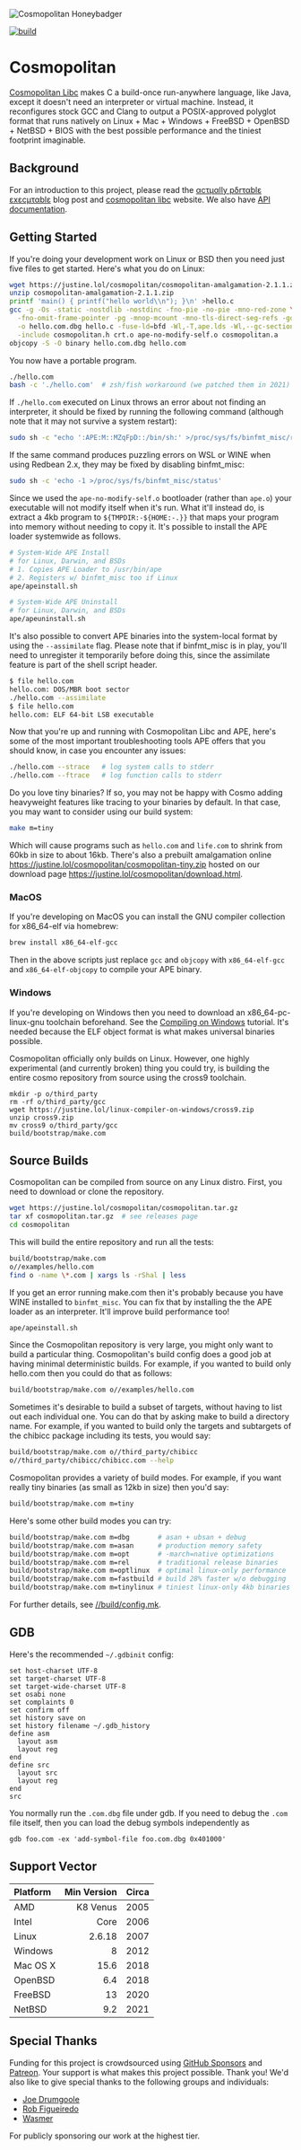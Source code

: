 ![Cosmopolitan Honeybadger](usr/share/img/honeybadger.png)

[![build](https://github.com/jart/cosmopolitan/actions/workflows/build.yml/badge.svg)](https://github.com/jart/cosmopolitan/actions/workflows/build.yml)
# Cosmopolitan

[Cosmopolitan Libc](https://justine.lol/cosmopolitan/index.html) makes C
a build-once run-anywhere language, like Java, except it doesn't need an
interpreter or virtual machine. Instead, it reconfigures stock GCC and
Clang to output a POSIX-approved polyglot format that runs natively on
Linux + Mac + Windows + FreeBSD + OpenBSD + NetBSD + BIOS with the best
possible performance and the tiniest footprint imaginable.

## Background

For an introduction to this project, please read the [αcτµαlly pδrταblε
εxεcµταblε](https://justine.lol/ape.html) blog post and [cosmopolitan
libc](https://justine.lol/cosmopolitan/index.html) website. We also have
[API documentation](https://justine.lol/cosmopolitan/documentation.html).

## Getting Started

If you're doing your development work on Linux or BSD then you need just
five files to get started. Here's what you do on Linux:

```sh
wget https://justine.lol/cosmopolitan/cosmopolitan-amalgamation-2.1.1.zip
unzip cosmopolitan-amalgamation-2.1.1.zip
printf 'main() { printf("hello world\\n"); }\n' >hello.c
gcc -g -Os -static -nostdlib -nostdinc -fno-pie -no-pie -mno-red-zone \
  -fno-omit-frame-pointer -pg -mnop-mcount -mno-tls-direct-seg-refs -gdwarf-4 \
  -o hello.com.dbg hello.c -fuse-ld=bfd -Wl,-T,ape.lds -Wl,--gc-sections \
  -include cosmopolitan.h crt.o ape-no-modify-self.o cosmopolitan.a
objcopy -S -O binary hello.com.dbg hello.com
```

You now have a portable program.

```sh
./hello.com
bash -c './hello.com'  # zsh/fish workaround (we patched them in 2021)
```

If `./hello.com` executed on Linux throws an error about not finding an
interpreter, it should be fixed by running the following command (although
note that it may not survive a system restart):

```sh
sudo sh -c "echo ':APE:M::MZqFpD::/bin/sh:' >/proc/sys/fs/binfmt_misc/register"
```

If the same command produces puzzling errors on WSL or WINE when using
Redbean 2.x, they may be fixed by disabling binfmt_misc:

```sh
sudo sh -c 'echo -1 >/proc/sys/fs/binfmt_misc/status'
```

Since we used the `ape-no-modify-self.o` bootloader (rather than
`ape.o`) your executable will not modify itself when it's run. What
it'll instead do, is extract a 4kb program to `${TMPDIR:-${HOME:-.}}`
that maps your program into memory without needing to copy it. It's
possible to install the APE loader systemwide as follows.

```sh
# System-Wide APE Install
# for Linux, Darwin, and BSDs
# 1. Copies APE Loader to /usr/bin/ape
# 2. Registers w/ binfmt_misc too if Linux
ape/apeinstall.sh

# System-Wide APE Uninstall
# for Linux, Darwin, and BSDs
ape/apeuninstall.sh
```

It's also possible to convert APE binaries into the system-local format
by using the `--assimilate` flag. Please note that if binfmt_misc is in
play, you'll need to unregister it temporarily before doing this, since
the assimilate feature is part of the shell script header.

```sh
$ file hello.com
hello.com: DOS/MBR boot sector
./hello.com --assimilate
$ file hello.com
hello.com: ELF 64-bit LSB executable
```

Now that you're up and running with Cosmopolitan Libc and APE, here's
some of the most important troubleshooting tools APE offers that you
should know, in case you encounter any issues:

```sh
./hello.com --strace   # log system calls to stderr
./hello.com --ftrace   # log function calls to stderr
```

Do you love tiny binaries? If so, you may not be happy with Cosmo adding
heavyweight features like tracing to your binaries by default. In that
case, you may want to consider using our build system:

```sh
make m=tiny
```

Which will cause programs such as `hello.com` and `life.com` to shrink
from 60kb in size to about 16kb. There's also a prebuilt amalgamation
online <https://justine.lol/cosmopolitan/cosmopolitan-tiny.zip> hosted
on our download page <https://justine.lol/cosmopolitan/download.html>.

### MacOS

If you're developing on MacOS you can install the GNU compiler
collection for x86_64-elf via homebrew:

```sh
brew install x86_64-elf-gcc
```

Then in the above scripts just replace `gcc` and `objcopy` with
`x86_64-elf-gcc` and `x86_64-elf-objcopy` to compile your APE binary.

### Windows

If you're developing on Windows then you need to download an
x86_64-pc-linux-gnu toolchain beforehand. See the [Compiling on
Windows](https://justine.lol/cosmopolitan/windows-compiling.html)
tutorial. It's needed because the ELF object format is what makes
universal binaries possible.

Cosmopolitan officially only builds on Linux. However, one highly
experimental (and currently broken) thing you could try, is building the
entire cosmo repository from source using the cross9 toolchain.

```
mkdir -p o/third_party
rm -rf o/third_party/gcc
wget https://justine.lol/linux-compiler-on-windows/cross9.zip
unzip cross9.zip
mv cross9 o/third_party/gcc
build/bootstrap/make.com
```

## Source Builds

Cosmopolitan can be compiled from source on any Linux distro. First, you
need to download or clone the repository.

```sh
wget https://justine.lol/cosmopolitan/cosmopolitan.tar.gz
tar xf cosmopolitan.tar.gz  # see releases page
cd cosmopolitan
```

This will build the entire repository and run all the tests:

```sh
build/bootstrap/make.com
o//examples/hello.com
find o -name \*.com | xargs ls -rShal | less
```

If you get an error running make.com then it's probably because you have
WINE installed to `binfmt_misc`. You can fix that by installing the the
APE loader as an interpreter. It'll improve build performance too!

```sh
ape/apeinstall.sh
```

Since the Cosmopolitan repository is very large, you might only want to
build a particular thing. Cosmopolitan's build config does a good job at
having minimal deterministic builds. For example, if you wanted to build
only hello.com then you could do that as follows:

```sh
build/bootstrap/make.com o//examples/hello.com
```

Sometimes it's desirable to build a subset of targets, without having to
list out each individual one. You can do that by asking make to build a
directory name. For example, if you wanted to build only the targets and
subtargets of the chibicc package including its tests, you would say:

```sh
build/bootstrap/make.com o//third_party/chibicc
o//third_party/chibicc/chibicc.com --help
```

Cosmopolitan provides a variety of build modes. For example, if you want
really tiny binaries (as small as 12kb in size) then you'd say:

```sh
build/bootstrap/make.com m=tiny
```

Here's some other build modes you can try:

```sh
build/bootstrap/make.com m=dbg       # asan + ubsan + debug
build/bootstrap/make.com m=asan      # production memory safety
build/bootstrap/make.com m=opt       # -march=native optimizations
build/bootstrap/make.com m=rel       # traditional release binaries
build/bootstrap/make.com m=optlinux  # optimal linux-only performance
build/bootstrap/make.com m=fastbuild # build 28% faster w/o debugging
build/bootstrap/make.com m=tinylinux # tiniest linux-only 4kb binaries
```

For further details, see [//build/config.mk](build/config.mk).

## GDB

Here's the recommended `~/.gdbinit` config:

```gdb
set host-charset UTF-8
set target-charset UTF-8
set target-wide-charset UTF-8
set osabi none
set complaints 0
set confirm off
set history save on
set history filename ~/.gdb_history
define asm
  layout asm
  layout reg
end
define src
  layout src
  layout reg
end
src
```

You normally run the `.com.dbg` file under gdb. If you need to debug the
`.com` file itself, then you can load the debug symbols independently as

```
gdb foo.com -ex 'add-symbol-file foo.com.dbg 0x401000'
```

## Support Vector

| Platform        | Min Version | Circa |
| :---            | ---:        | ---:  |
| AMD             | K8 Venus    | 2005  |
| Intel           | Core        | 2006  |
| Linux           | 2.6.18      | 2007  |
| Windows         | 8           | 2012  |
| Mac OS X        | 15.6        | 2018  |
| OpenBSD         | 6.4         | 2018  |
| FreeBSD         | 13          | 2020  |
| NetBSD          | 9.2         | 2021  |

## Special Thanks

Funding for this project is crowdsourced using
[GitHub Sponsors](https://github.com/sponsors/jart) and
[Patreon](https://www.patreon.com/jart). Your support is what makes this
project possible. Thank you! We'd also like to give special thanks to
the following groups and individuals:

- [Joe Drumgoole](https://github.com/jdrumgoole)
- [Rob Figueiredo](https://github.com/robfig)
- [Wasmer](https://wasmer.io/)

For publicly sponsoring our work at the highest tier.
